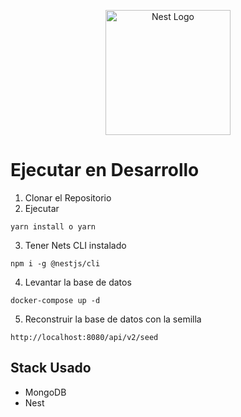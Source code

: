 <p align="center">
  <a href="http://nestjs.com/" target="blank"><img src="https://nestjs.com/img/logo-small.svg" width="200" alt="Nest Logo" /></a>
</p>

# Ejecutar en Desarrollo
1. Clonar el Repositorio
2. Ejecutar
```
yarn install o yarn 
```
3. Tener Nets CLI instalado
```
npm i -g @nestjs/cli
```
4. Levantar la base de datos
```
docker-compose up -d
```
5. Reconstruir la base de datos con la semilla
```
http://localhost:8080/api/v2/seed
```

## Stack Usado
* MongoDB
* Nest
